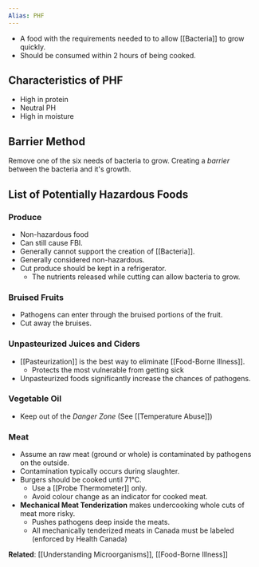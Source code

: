 ```yaml
---
Alias: PHF
---
```


* A food with the requirements needed to to allow [[Bacteria]] to grow quickly.
* Should be consumed within 2 hours of being cooked.

## Characteristics of PHF

* High in protein
* Neutral PH
* High in moisture

## Barrier Method

Remove one of the six needs of bacteria to grow. Creating a *barrier* between the bacteria and it's growth.

## List of Potentially Hazardous Foods

### Produce
* Non-hazardous food
* Can still cause FBI.
* Generally cannot support the creation of [[Bacteria]].
* Generally considered non-hazardous.
* Cut produce should be kept in a refrigerator.
	* The nutrients released while cutting can allow bacteria to grow.

### Bruised Fruits
* Pathogens can enter through the bruised portions of the fruit.
* Cut away the bruises.

### Unpasteurized Juices and Ciders
* [[Pasteurization]] is the best way to eliminate [[Food-Borne Illness]].
	* Protects the most vulnerable from getting sick
* Unpasteurized foods significantly increase the chances of pathogens.

### Vegetable Oil
* Keep out of the *Danger Zone* (See [[Temperature Abuse]])

### Meat
* Assume an raw meat (ground or whole) is contaminated by pathogens on the outside.
* Contamination typically occurs during slaughter.
* Burgers should be cooked until 71°C.
	* Use a [[Probe Thermometer]] only.
	* Avoid colour change as an indicator for cooked meat.
* **Mechanical Meat Tenderization** makes undercooking whole cuts of meat more risky.
	* Pushes pathogens deep inside the meats.
	* All mechanically tenderized meats in Canada must be labeled (enforced by Health Canada)

**Related**: [[Understanding Microorganisms]], [[Food-Borne Illness]]